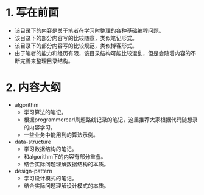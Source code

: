 # 1. 写在前面

- 该目录下的内容是关于笔者在学习时整理的各种基础编程问题。
- 该目录下的部分内容写的比较随意，类似笔记形式。
- 该目录下的部分内容写的比较规范，类似博客形式。
- 由于笔者的能力和经历有限，该目录结构可能比较混乱，但是会随着内容的不断完善来整理目录结构。

# 2. 内容大纲

- algorithm
  - 学习算法的笔记。
  - 根据programmercarl刷题路线记录的笔记，这里推荐大家根据代码随想录的内容学习。
  - 一些业务中能用到的算法示例。
- data-structure
  - 学习数据结构的笔记。
  - 和algorithm下的内容有部分重叠。
  - 结合实际问题理解数据结构的本质。
- design-pattern
  - 学习设计模式的笔记。
  - 结合实际问题理解设计模式的本质。
